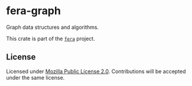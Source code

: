 # fera-graph

Graph data structures and algorithms.

This crate is part of the [`fera`] project.

## License

Licensed under [Mozilla Public License 2.0][mpl]. Contributions will be
accepted under the same license.

[`fera`]: https://github.com/malbarbo/fera
[mpl]: https://www.mozilla.org/en-US/MPL/2.0/
